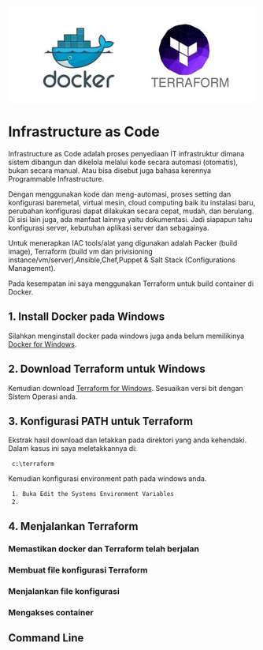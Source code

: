 ![alt text](https://raw.githubusercontent.com/renfaizal/terraform/master/terraform_logo.jpg)

# **Infrastructure as Code**
Infrastructure as Code adalah proses penyediaan IT infrastruktur dimana sistem dibangun dan dikelola melalui kode secara automasi (otomatis), bukan secara manual. Atau bisa disebut juga bahasa kerennya Programmable Infrastructure.

Dengan menggunakan kode dan meng-automasi, proses setting dan konfigurasi baremetal, virtual mesin, cloud computing baik itu instalasi baru, perubahan konfigurasi dapat dilakukan secara cepat, mudah, dan berulang. Di sisi lain juga, ada manfaat lainnya yaitu dokumentasi. Jadi siapapun tahu konfigurasi server, kebutuhan aplikasi server dan sebagainya.

Untuk menerapkan IAC tools/alat yang digunakan adalah Packer (build image), Terraform (build vm dan privisioning instance/vm/server),Ansible,Chef,Puppet & Salt Stack (Configurations Management).

Pada kesempatan ini saya menggunakan Terraform untuk build container di Docker.

## 1. Install Docker pada Windows
Silahkan menginstall docker pada windows juga anda belum memilikinya [Docker for Windows](https://docs.docker.com/docker-for-windows/install/#about-windows-containers).
## 2. Download Terraform untuk Windows
Kemudian download [Terraform for Windows](https://www.terraform.io/downloads.html). Sesuaikan versi bit dengan Sistem Operasi anda.
## 3. Konfigurasi PATH untuk Terraform
Ekstrak hasil download dan letakkan pada direktori yang anda kehendaki. Dalam kasus ini saya meletakkannya di:
```
 c:\terraform
```
Kemudian konfigurasi environment path pada windows anda.
```
 1. Buka Edit the Systems Environment Variables
 2. 
```
## 4. Menjalankan Terraform
### Memastikan docker dan Terraform telah berjalan
### Membuat file konfigurasi Terraform
### Menjalankan file konfigurasi
### Mengakses container
## Command Line
